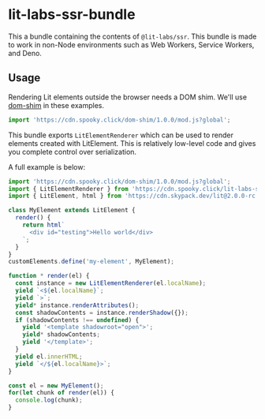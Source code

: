 # lit-labs-ssr-bundle

This a bundle containing the contents of `@lit-labs/ssr`. This bundle is made to work in non-Node environments such as Web Workers, Service Workers, and Deno.

## Usage

Rendering Lit elements outside the browser needs a DOM shim. We'll use [dom-shim](https://github.com/matthewp/dom-shim) in these examples.

```js
import 'https://cdn.spooky.click/dom-shim/1.0.0/mod.js?global';
```

This bundle exports `LitElementRenderer` which can be used to render elements created with LitElement. This is relatively low-level code and gives you complete control over serialization.

A full example is below:

```js
import 'https://cdn.spooky.click/dom-shim/1.0.0/mod.js?global';
import { LitElementRenderer } from 'https://cdn.spooky.click/lit-labs-ssr-bundle/1.0.0/mod.js';
import { LitElement, html } from 'https://cdn.skypack.dev/lit@2.0.0-rc.2';

class MyElement extends LitElement {
  render() {
    return html`
      <div id="testing">Hello world</div>
    `;
  }
}
customElements.define('my-element', MyElement);

function * render(el) {
  const instance = new LitElementRenderer(el.localName);
  yield `<${el.localName}`;
  yield `>`;
  yield* instance.renderAttributes();
  const shadowContents = instance.renderShadow({});
  if (shadowContents !== undefined) {
    yield '<template shadowroot="open">';
    yield* shadowContents;
    yield '</template>';
  }
  yield el.innerHTML;
  yield `</${el.localName}>`;
}

const el = new MyElement();
for(let chunk of render(el)) {
  console.log(chunk);
}
```